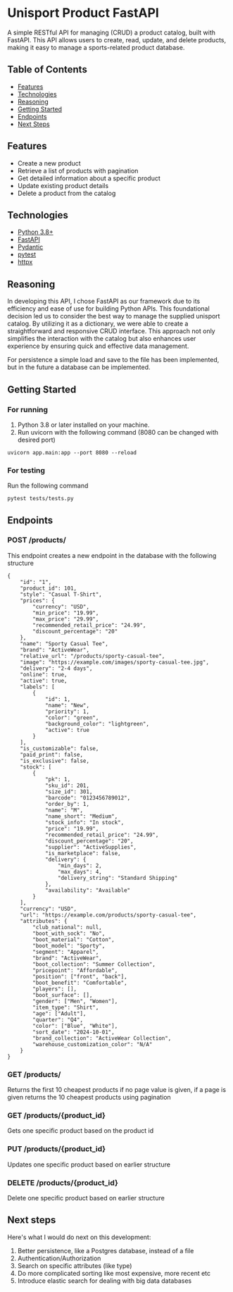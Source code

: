 # Unisport Product FastAPI

A simple RESTful API for managing (CRUD) a product catalog, built with FastAPI. This API allows users to create, read, update, and delete products, making it easy to manage a sports-related product database.

## Table of Contents

- [Features](#features)
- [Technologies](#technologies)
- [Reasoning](#reasoning)
- [Getting Started](#getting-started)
- [Endpoints](#endpoints)
- [Next Steps](#next-steps)

## Features

- Create a new product
- Retrieve a list of products with pagination
- Get detailed information about a specific product
- Update existing product details
- Delete a product from the catalog

## Technologies

- [Python 3.8+](https://www.python.org/downloads/)
- [FastAPI](https://fastapi.tiangolo.com/)
- [Pydantic](https://pydantic-docs.helpmanual.io/)
- [pytest](https://docs.pytest.org/en/latest/)
- [httpx](https://www.python-httpx.org/)

## Reasoning
In developing this API, I chose FastAPI as our framework due to its efficiency and ease of use for building Python APIs. This foundational decision led us to consider the best way to manage the supplied unisport catalog. By utilizing it as a dictionary, we were able to create a straightforward and responsive CRUD interface. This approach not only simplifies the interaction with the catalog but also enhances user experience by ensuring quick and effective data management.

For persistence a simple load and save to the file has been implemented, but in the future a database can be implemented.

## Getting Started

### For running

1. Python 3.8 or later installed on your machine.
2. Run uvicorn with the following command (8080 can be changed with desired port)
```
uvicorn app.main:app --port 8080 --reload
```

### For testing
Run the following command
```
pytest tests/tests.py
```
## Endpoints
### POST /products/
This endpoint creates a new endpoint in the database with the following structure
```
{
    "id": "1",
    "product_id": 101,
    "style": "Casual T-Shirt",
    "prices": {
        "currency": "USD",
        "min_price": "19.99",
        "max_price": "29.99",
        "recommended_retail_price": "24.99",
        "discount_percentage": "20"
    },
    "name": "Sporty Casual Tee",
    "brand": "ActiveWear",
    "relative_url": "/products/sporty-casual-tee",
    "image": "https://example.com/images/sporty-casual-tee.jpg",
    "delivery": "2-4 days",
    "online": true,
    "active": true,
    "labels": [
        {
            "id": 1,
            "name": "New",
            "priority": 1,
            "color": "green",
            "background_color": "lightgreen",
            "active": true
        }
    ],
    "is_customizable": false,
    "paid_print": false,
    "is_exclusive": false,
    "stock": [
        {
            "pk": 1,
            "sku_id": 201,
            "size_id": 301,
            "barcode": "0123456789012",
            "order_by": 1,
            "name": "M",
            "name_short": "Medium",
            "stock_info": "In stock",
            "price": "19.99",
            "recommended_retail_price": "24.99",
            "discount_percentage": "20",
            "supplier": "ActiveSupplies",
            "is_marketplace": false,
            "delivery": {
                "min_days": 2,
                "max_days": 4,
                "delivery_string": "Standard Shipping"
            },
            "availability": "Available"
        }
    ],
    "currency": "USD",
    "url": "https://example.com/products/sporty-casual-tee",
    "attributes": {
        "club_national": null,
        "boot_with_sock": "No",
        "boot_material": "Cotton",
        "boot_model": "Sporty",
        "segment": "Apparel",
        "brand": "ActiveWear",
        "boot_collection": "Summer Collection",
        "pricepoint": "Affordable",
        "position": ["front", "back"],
        "boot_benefit": "Comfortable",
        "players": [],
        "boot_surface": [],
        "gender": ["Men", "Women"],
        "item_type": "Shirt",
        "age": ["Adult"],
        "quarter": "Q4",
        "color": ["Blue", "White"],
        "sort_date": "2024-10-01",
        "brand_collection": "ActiveWear Collection",
        "warehouse_customization_color": "N/A"
    }
}
```
### GET /products/
Returns the first 10 cheapest products if no page value is given, if a page is given returns the 10 cheapest products using pagination

### GET /products/{product_id}
Gets one specific product based on the product id 

### PUT /products/{product_id}
Updates one specific product based on earlier structure

### DELETE /products/{product_id}
Delete one specific product based on earlier structure

## Next steps
Here's what I would do next on this development:
1. Better persistence, like a Postgres database, instead of a file
2. Authentication/Authorization
3. Search on specific attributes (like type)
4. Do more complicated sorting like most expensive, more recent etc
5. Introduce elastic search for dealing with big data databases